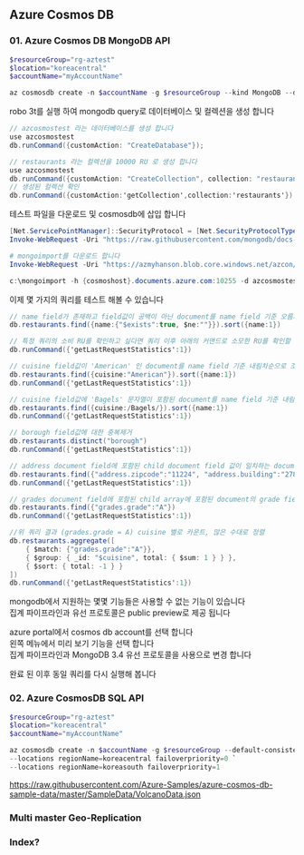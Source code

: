 ## Azure Cosmos DB

### 01. Azure Cosmos DB MongoDB API
```powershell
$resourceGroup="rg-aztest"
$location="koreacentral"
$accountName="myAccountName"

az cosmosdb create -n $accountName -g $resourceGroup --kind MongoDB --default-consistency-level Eventual --locations regionName=$location
```


robo 3t를 실행 하여 mongodb query로 데이터베이스 및 컬렉션을 생성 합니다  

```c#
// azcosmostest 라는 데이터베이스를 생성 합니다  
use azcosmostest
db.runCommand({customAction: "CreateDatabase"});

// restaurants 라는 컬렉션을 10000 RU 로 생성 합니다  
use azcosmostest
db.runCommand({customAction: "CreateCollection", collection: "restaurants", offerThroughput: 10000});
// 생성된 컬렉션 확인
db.runCommand({customAction:'getCollection',collection:'restaurants'})
```

테스트 파일을 다운로드 및 cosmosdb에 삽입 합니다  
```powershell
[Net.ServicePointManager]::SecurityProtocol = [Net.SecurityProtocolType]::Tls12
Invoke-WebRequest -Uri "https://raw.githubusercontent.com/mongodb/docs-assets/primer-dataset/primer-dataset.json" -OutFile C:\restaurants.json; 

# mongoimport를 다운로드 합니다
Invoke-WebRequest -Uri "https://azmyhanson.blob.core.windows.net/azcon/mongoimport.exe" -OutFile c:\mongoimport.exe; 

c:\mongoimport -h {cosmoshost}.documents.azure.com:10255 -d azcosmostest -c restaurants -u azsycosmos -p {password} --ssl --file c:\restaurants.json
```



이제 몇 가지의 쿼리를 테스트 해볼 수 있습니다  

```c#
// name field가 존재하고 field값이 공백이 아닌 document를 name field 기준 오름차순으로 조회
db.restaurants.find({name:{"$exists":true, $ne:""}}).sort({name:1})

// 특정 쿼리의 소비 RU를 확인하고 싶다면 쿼리 이후 아래의 커맨드로 소모한 RU를 확인할 수 있습니다
db.runCommand({'getLastRequestStatistics':1})

// cuisine field값이 'American' 인 document를 name field 기준 내림차순으로 조회
db.restaurants.find({cuisine:"American"}).sort({name:1})
db.runCommand({'getLastRequestStatistics':1})

// cuisine field값에 'Bagels' 문자열이 포함된 document를 name field 기준 내림차순으로 조회
db.restaurants.find({cuisine:/Bagels/}).sort({name:1})
db.runCommand({'getLastRequestStatistics':1})

// borough field값에 대한 중복제거
db.restaurants.distinct("borough")
db.runCommand({'getLastRequestStatistics':1})

// address document field에 포함된 child document field 값이 일치하는 document를 조회
db.restaurants.find({"address.zipcode":"11224", "address.building":"2780"})
db.runCommand({'getLastRequestStatistics':1})

// grades document field에 포함된 child array에 포함된 document의 grade field값중 'A' 를 포함하는 document를 조회
db.restaurants.find({"grades.grade":"A"})
db.runCommand({'getLastRequestStatistics':1})

//위 쿼리 결과 (grades.grade = A) cuisine 별로 카운트, 많은 수대로 정렬
db.restaurants.aggregate([
    { $match: {"grades.grade":"A"}},
    { $group: { _id: "$cuisine", total: { $sum: 1 } } },
    { $sort: { total: -1 } }
])
db.runCommand({'getLastRequestStatistics':1})

```

mongodb에서 지원하는 몇몇 기능들은 사용할 수 없는 기능이 있습니다  
집계 파이프라인과 유선 프로토콜은 public preview로 제공 됩니다  

azure portal에서 cosmos db account를 선택 합니다  
왼쪽 메뉴에서 미리 보기 기능을 선택 합니다  
집계 파이프라인과 MongoDB 3.4 유선 프로토콜을 사용으로 변경 합니다  

완료 된 이후 동일 쿼리를 다시 실행해 봅니다  


### 02. Azure CosmosDB SQL API
```powershell
$resourceGroup="rg-aztest"
$location="koreacentral"
$accountName="myAccountName"

az cosmosdb create -n $accountName -g $resourceGroup --default-consistency-level Eventual `
--locations regionName=koreacentral failoverpriority=0 `
--locations regionName=koreasouth failoverpriority=1
```
https://raw.githubusercontent.com/Azure-Samples/azure-cosmos-db-sample-data/master/SampleData/VolcanoData.json


### Multi master Geo-Replication


### Index?
